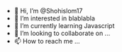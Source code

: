 - 👋 Hi, I’m @Shohislom17
- 👀 I’m interested in blablabla
- 🌱 I’m currently learning Javascript
- 💞️ I’m looking to collaborate on ...
- 📫 How to reach me ...

<!---
Shohislom17/Shohislom17 is a ✨ special ✨ repository because its `README.md` (this file) appears on your GitHub profile.
You can click the Preview link to take a look at your changes.
--->
